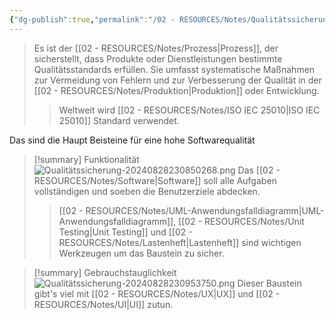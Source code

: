 ```yaml
---
{"dg-publish":true,"permalink":"/02 - RESOURCES/Notes/Qualitätssicherung/","tags":["GFN/LF10","ISO"],"noteIcon":"","updated":"2024-08-28T23:11:18.744+02:00"}
---
```


>Es ist der [[02 - RESOURCES/Notes/Prozess\|Prozess]], der sicherstellt, dass Produkte oder Dienstleistungen bestimmte Qualitätsstandards erfüllen. Sie umfasst systematische Maßnahmen zur Vermeidung von Fehlern und zur Verbesserung der Qualität in der [[02 - RESOURCES/Notes/Produktion\|Produktion]] oder Entwicklung.
>>Weltweit wird  [[02 - RESOURCES/Notes/ISO IEC 25010\|ISO IEC 25010]] Standard verwendet.

Das  sind die Haupt Beisteine für eine hohe Softwarequalität

<style> .container {font-family: sans-serif; text-align: center;} .button-wrapper button {z-index: 1;height: 40px; width: 100px; margin: 10px;padding: 5px;} .excalidraw .App-menu_top .buttonList { display: flex;} .excalidraw-wrapper { height: 800px; margin: 50px; position: relative;} :root[dir="ltr"] .excalidraw .layer-ui__wrapper .zen-mode-transition.App-menu_bottom--transition-left {transform: none;} </style><script src="https://cdn.jsdelivr.net/npm/react@17/umd/react.production.min.js"></script><script src="https://cdn.jsdelivr.net/npm/react-dom@17/umd/react-dom.production.min.js"></script><script type="text/javascript" src="https://cdn.jsdelivr.net/npm/@excalidraw/excalidraw@0/dist/excalidraw.production.min.js"></script><div id="Qualitätssicherung_2024-08-28_2044.04.excalidraw.md1"></div><script>(function(){const InitialData={"type":"excalidraw","version":2,"source":"https://github.com/zsviczian/obsidian-excalidraw-plugin/releases/tag/2.3.0","elements":[{"id":"-OUKGkq1IDoNge_w1eIQS","type":"rectangle","x":-264,"y":-289.6875,"width":730,"height":154,"angle":0,"strokeColor":"#1e1e1e","backgroundColor":"transparent","fillStyle":"solid","strokeWidth":2,"strokeStyle":"solid","roughness":1,"opacity":100,"groupIds":[],"frameId":null,"index":"a1","roundness":{"type":3},"seed":101519113,"version":63,"versionNonce":1699890505,"isDeleted":false,"boundElements":[{"type":"text","id":"W4Ifd5xm"}],"updated":1724870674947,"link":null,"locked":false},{"id":"W4Ifd5xm","type":"text","x":18.800094604492188,"y":-225.1875,"width":164.39981079101562,"height":25,"angle":0,"strokeColor":"#1e1e1e","backgroundColor":"transparent","fillStyle":"solid","strokeWidth":2,"strokeStyle":"solid","roughness":1,"opacity":100,"groupIds":[],"frameId":null,"index":"a2","roundness":null,"seed":1667136679,"version":19,"versionNonce":1401150471,"isDeleted":false,"boundElements":null,"updated":1724870685383,"link":null,"locked":false,"text":"Softwarequalität","rawText":"Softwarequalität","fontSize":20,"fontFamily":5,"textAlign":"center","verticalAlign":"middle","containerId":"-OUKGkq1IDoNge_w1eIQS","originalText":"Softwarequalität","autoResize":true,"lineHeight":1.25},{"id":"JEZhePlti4G20WV_5jmvH","type":"rectangle","x":-237,"y":-134.6875,"width":46,"height":314,"angle":0,"strokeColor":"#1e1e1e","backgroundColor":"transparent","fillStyle":"solid","strokeWidth":2,"strokeStyle":"solid","roughness":1,"opacity":100,"groupIds":[],"frameId":null,"index":"a3","roundness":{"type":3},"seed":241542857,"version":73,"versionNonce":938763687,"isDeleted":false,"boundElements":[],"updated":1724870753381,"link":null,"locked":false},{"type":"rectangle","version":129,"versionNonce":1981250247,"index":"a4","isDeleted":false,"id":"bkoMPjgD0nWpek4mxo_aw","fillStyle":"solid","strokeWidth":2,"strokeStyle":"solid","roughness":1,"opacity":100,"angle":0,"x":-145,"y":-132.6875,"strokeColor":"#1e1e1e","backgroundColor":"transparent","width":46,"height":314,"seed":870127945,"groupIds":[],"frameId":null,"roundness":{"type":3},"boundElements":[],"updated":1724870700900,"link":null,"locked":false},{"type":"rectangle","version":148,"versionNonce":126175497,"index":"a5","isDeleted":false,"id":"7kDeMCjM53KSAPKDNR-Xb","fillStyle":"solid","strokeWidth":2,"strokeStyle":"solid","roughness":1,"opacity":100,"angle":0,"x":-47,"y":-132.6875,"strokeColor":"#1e1e1e","backgroundColor":"transparent","width":46,"height":314,"seed":860173769,"groupIds":[],"frameId":null,"roundness":{"type":3},"boundElements":[],"updated":1724870715510,"link":null,"locked":false},{"type":"rectangle","version":206,"versionNonce":1005141993,"index":"a6","isDeleted":false,"id":"CfG-LKOptIcx7g0gNJ-15","fillStyle":"solid","strokeWidth":2,"strokeStyle":"solid","roughness":1,"opacity":100,"angle":0,"x":45,"y":-130.6875,"strokeColor":"#1e1e1e","backgroundColor":"transparent","width":46,"height":314,"seed":1787663529,"groupIds":[],"frameId":null,"roundness":{"type":3},"boundElements":[],"updated":1724870715510,"link":null,"locked":false},{"type":"rectangle","version":98,"versionNonce":720700807,"index":"a7","isDeleted":false,"id":"8MZJGy6alaHA5Zom8ugmr","fillStyle":"solid","strokeWidth":2,"strokeStyle":"solid","roughness":1,"opacity":100,"angle":0,"x":131,"y":-131.6875,"strokeColor":"#1e1e1e","backgroundColor":"transparent","width":46,"height":314,"seed":531995687,"groupIds":[],"frameId":null,"roundness":{"type":3},"boundElements":[],"updated":1724870727199,"link":null,"locked":false},{"type":"rectangle","version":156,"versionNonce":761838759,"index":"a8","isDeleted":false,"id":"ku5diPefhRKLw51_L57CJ","fillStyle":"solid","strokeWidth":2,"strokeStyle":"solid","roughness":1,"opacity":100,"angle":0,"x":223,"y":-129.6875,"strokeColor":"#1e1e1e","backgroundColor":"transparent","width":46,"height":314,"seed":1998421831,"groupIds":[],"frameId":null,"roundness":{"type":3},"boundElements":[],"updated":1724870727199,"link":null,"locked":false},{"type":"rectangle","version":175,"versionNonce":311988167,"index":"a9","isDeleted":false,"id":"aWAlw1G3q76pjI5oqeaj2","fillStyle":"solid","strokeWidth":2,"strokeStyle":"solid","roughness":1,"opacity":100,"angle":0,"x":321,"y":-129.6875,"strokeColor":"#1e1e1e","backgroundColor":"transparent","width":46,"height":314,"seed":1507589735,"groupIds":[],"frameId":null,"roundness":{"type":3},"boundElements":[],"updated":1724870727199,"link":null,"locked":false},{"type":"rectangle","version":233,"versionNonce":1688272615,"index":"aA","isDeleted":false,"id":"X21r5pXDXDcf3gPx3J86k","fillStyle":"solid","strokeWidth":2,"strokeStyle":"solid","roughness":1,"opacity":100,"angle":0,"x":413,"y":-127.6875,"strokeColor":"#1e1e1e","backgroundColor":"transparent","width":46,"height":314,"seed":1522375047,"groupIds":[],"frameId":null,"roundness":{"type":3},"boundElements":[],"updated":1724870727199,"link":null,"locked":false},{"id":"qN5YvzDq","type":"text","x":-277.9909204224642,"y":18.396605094623794,"width":133.23985290527344,"height":25,"angle":4.718345504082636,"strokeColor":"#1e1e1e","backgroundColor":"transparent","fillStyle":"solid","strokeWidth":2,"strokeStyle":"solid","roughness":1,"opacity":100,"groupIds":[],"frameId":null,"index":"aB","roundness":null,"seed":1264649449,"version":224,"versionNonce":1127065513,"isDeleted":false,"boundElements":null,"updated":1724871177632,"link":null,"locked":false,"text":"Kompatibilität","rawText":"Kompatibilität","fontSize":20,"fontFamily":5,"textAlign":"left","verticalAlign":"top","containerId":null,"originalText":"Kompatibilität","autoResize":true,"lineHeight":1.25},{"id":"00gHfHoh","type":"text","x":-167.42145567217568,"y":27.92449328315695,"width":95.73989868164062,"height":25,"angle":4.718203980285006,"strokeColor":"#1e1e1e","backgroundColor":"transparent","fillStyle":"solid","strokeWidth":2,"strokeStyle":"solid","roughness":1,"opacity":100,"groupIds":[],"frameId":null,"index":"aC","roundness":null,"seed":620924519,"version":303,"versionNonce":1939939783,"isDeleted":false,"boundElements":null,"updated":1724871188339,"link":null,"locked":false,"text":"Sicherheit","rawText":"Sicherheit","fontSize":20,"fontFamily":5,"textAlign":"left","verticalAlign":"top","containerId":null,"originalText":"Sicherheit","autoResize":true,"lineHeight":1.25},{"id":"qwayWCU0","type":"text","x":-100.44788742687058,"y":21.946037307651522,"width":147.4598388671875,"height":25,"angle":4.723666765119981,"strokeColor":"#1e1e1e","backgroundColor":"transparent","fillStyle":"solid","strokeWidth":2,"strokeStyle":"solid","roughness":1,"opacity":100,"groupIds":[],"frameId":null,"index":"aD","roundness":null,"seed":823123847,"version":331,"versionNonce":1238642825,"isDeleted":false,"boundElements":null,"updated":1724871205066,"link":null,"locked":false,"text":"Zuverlässigkeit","rawText":"Zuverlässigkeit","fontSize":20,"fontFamily":5,"textAlign":"left","verticalAlign":"top","containerId":null,"originalText":"Zuverlässigkeit","autoResize":true,"lineHeight":1.25},{"id":"uwhiPmfx","type":"text","x":-39.08834300800669,"y":17.648748025271743,"width":213.35980224609375,"height":25,"angle":4.716949802846495,"strokeColor":"#1e1e1e","backgroundColor":"transparent","fillStyle":"solid","strokeWidth":2,"strokeStyle":"solid","roughness":1,"opacity":100,"groupIds":[],"frameId":null,"index":"aE","roundness":null,"seed":1292229385,"version":280,"versionNonce":1637717511,"isDeleted":false,"boundElements":null,"updated":1724871215404,"link":null,"locked":false,"text":"Gebrauchstauglichkeit","rawText":"Gebrauchstauglichkeit","fontSize":20,"fontFamily":5,"textAlign":"left","verticalAlign":"top","containerId":null,"originalText":"Gebrauchstauglichkeit","autoResize":true,"lineHeight":1.25},{"id":"YNT6kiL5","type":"text","x":88.67900008748094,"y":17.661160118314,"width":137.67984008789062,"height":25,"angle":4.725999103093382,"strokeColor":"#1e1e1e","backgroundColor":"transparent","fillStyle":"solid","strokeWidth":2,"strokeStyle":"solid","roughness":1,"opacity":100,"groupIds":[],"frameId":null,"index":"aF","roundness":null,"seed":2034243623,"version":284,"versionNonce":730299559,"isDeleted":false,"boundElements":null,"updated":1724871231913,"link":null,"locked":false,"text":"Funktionalität","rawText":"Funktionalität","fontSize":20,"fontFamily":5,"textAlign":"left","verticalAlign":"top","containerId":null,"originalText":"Funktionalität","autoResize":true,"lineHeight":1.25},{"id":"rv3pDFEx","type":"text","x":189.60240090468704,"y":-2.449336022516718,"width":115.27989196777344,"height":25,"angle":4.7110840480575185,"strokeColor":"#1e1e1e","backgroundColor":"transparent","fillStyle":"solid","strokeWidth":2,"strokeStyle":"solid","roughness":1,"opacity":100,"groupIds":[],"frameId":null,"index":"aG","roundness":null,"seed":67259495,"version":252,"versionNonce":1506316551,"isDeleted":false,"boundElements":null,"updated":1724871242904,"link":null,"locked":false,"text":"Wartbarkeit","rawText":"Wartbarkeit","fontSize":20,"fontFamily":5,"textAlign":"left","verticalAlign":"top","containerId":null,"originalText":"Wartbarkeit","autoResize":true,"lineHeight":1.25},{"id":"VjLb9zaZ","type":"text","x":275.40976862423804,"y":5.481774746068709,"width":138.25985717773438,"height":25,"angle":4.715120036394446,"strokeColor":"#1e1e1e","backgroundColor":"transparent","fillStyle":"solid","strokeWidth":2,"strokeStyle":"solid","roughness":1,"opacity":100,"groupIds":[],"frameId":null,"index":"aH","roundness":null,"seed":1066311495,"version":276,"versionNonce":1041536041,"isDeleted":false,"boundElements":null,"updated":1724871254312,"link":null,"locked":false,"text":"Portierbarkeit","rawText":"Portierbarkeit","fontSize":20,"fontFamily":5,"textAlign":"left","verticalAlign":"top","containerId":null,"originalText":"Portierbarkeit","autoResize":true,"lineHeight":1.25},{"id":"llAcjcnb","type":"text","x":379.946352919416,"y":11.762065178080377,"width":111.21989440917969,"height":25,"angle":4.710312889159182,"strokeColor":"#1e1e1e","backgroundColor":"transparent","fillStyle":"solid","strokeWidth":2,"strokeStyle":"solid","roughness":1,"opacity":100,"groupIds":[],"frameId":null,"index":"aI","roundness":null,"seed":102975049,"version":210,"versionNonce":2103198727,"isDeleted":false,"boundElements":null,"updated":1724871261266,"link":null,"locked":false,"text":"Performanz","rawText":"Performanz","fontSize":20,"fontFamily":5,"textAlign":"left","verticalAlign":"top","containerId":null,"originalText":"Performanz","autoResize":true,"lineHeight":1.25},{"id":"tEz4IEFMI82XiTvLOkU2G","type":"freedraw","x":-132,"y":-191.6875,"width":343,"height":169,"angle":0,"strokeColor":"#1e1e1e","backgroundColor":"transparent","fillStyle":"solid","strokeWidth":2,"strokeStyle":"solid","roughness":1,"opacity":100,"groupIds":[],"frameId":null,"index":"a0","roundness":null,"seed":1153097223,"version":32,"versionNonce":482114601,"isDeleted":true,"boundElements":null,"updated":1724870668648,"link":null,"locked":false,"points":[[0,0],[24,41],[29,49],[51,76],[87,111],[128,139],[162,158],[196,167],[228,169],[272,167],[306,160],[324,154],[334,147],[341,133],[343,115],[340,93],[331,80],[306,62],[269,44],[219,31],[193,29],[156,28],[121,31],[88,40],[66,44],[50,48],[46,50],[45,50],[45,50]],"pressures":[],"simulatePressure":true,"lastCommittedPoint":[45,50]},{"id":"IIJf9PLJ","type":"text","x":-218,"y":9.8125,"width":8,"height":25,"angle":0,"strokeColor":"#1e1e1e","backgroundColor":"transparent","fillStyle":"solid","strokeWidth":2,"strokeStyle":"solid","roughness":1,"opacity":100,"groupIds":[],"frameId":null,"index":"a3V","roundness":null,"seed":930804807,"version":3,"versionNonce":2143754439,"isDeleted":true,"boundElements":null,"updated":1724870753383,"link":null,"locked":false,"text":"","rawText":"","fontSize":20,"fontFamily":5,"textAlign":"center","verticalAlign":"middle","containerId":"JEZhePlti4G20WV_5jmvH","originalText":"","autoResize":true,"lineHeight":1.25}],"appState":{"theme":"dark","viewBackgroundColor":"#ffffff","currentItemStrokeColor":"#1e1e1e","currentItemBackgroundColor":"transparent","currentItemFillStyle":"solid","currentItemStrokeWidth":2,"currentItemStrokeStyle":"solid","currentItemRoughness":1,"currentItemOpacity":100,"currentItemFontFamily":5,"currentItemFontSize":20,"currentItemTextAlign":"left","currentItemStartArrowhead":null,"currentItemEndArrowhead":"arrow","scrollX":403.39647165726467,"scrollY":439.25105438600394,"zoom":{"value":1.1280079967565835},"currentItemRoundness":"round","gridSize":null,"gridColor":{"Bold":"#C9C9C9","Regular":"#EDEDED"},"currentStrokeOptions":null,"previousGridSize":null,"frameRendering":{"enabled":true,"clip":true,"name":true,"outline":true},"objectsSnapModeEnabled":false},"files":{}};InitialData.scrollToContent=true;App=()=>{const e=React.useRef(null),t=React.useRef(null),[n,i]=React.useState({width:void 0,height:void 0});return React.useEffect(()=>{i({width:t.current.getBoundingClientRect().width,height:t.current.getBoundingClientRect().height});const e=()=>{i({width:t.current.getBoundingClientRect().width,height:t.current.getBoundingClientRect().height})};return window.addEventListener("resize",e),()=>window.removeEventListener("resize",e)},[t]),React.createElement(React.Fragment,null,React.createElement("div",{className:"excalidraw-wrapper",ref:t},React.createElement(ExcalidrawLib.Excalidraw,{ref:e,width:n.width,height:n.height,initialData:InitialData,viewModeEnabled:!0,zenModeEnabled:!0,gridModeEnabled:!1})))},excalidrawWrapper=document.getElementById("Qualitätssicherung_2024-08-28_2044.04.excalidraw.md1");ReactDOM.render(React.createElement(App),excalidrawWrapper);})();</script>

>[!summary] Funktionalität
>![Qualitätssicherung-20240828230850268.png](/img/user/02%20-%20RESOURCES/Files/IMG/Qualit%C3%A4tssicherung-20240828230850268.png)
>Das [[02 - RESOURCES/Notes/Software\|Software]] soll alle Aufgaben vollständigen und soeben die Benutzerziele abdecken.
>>[[02 - RESOURCES/Notes/UML-Anwendungsfalldiagramm\|UML-Anwendungsfalldiagramm]], [[02 - RESOURCES/Notes/Unit Testing\|Unit Testing]] und [[02 - RESOURCES/Notes/Lastenheft\|Lastenheft]] sind wichtigen Werkzeugen um das Baustein zu  sicher.

>[!summary] Gebrauchstauglichkeit
>![Qualitätssicherung-20240828230953750.png](/img/user/02%20-%20RESOURCES/Files/IMG/Qualit%C3%A4tssicherung-20240828230953750.png)
>Dieser Baustein gibt's viel mit [[02 - RESOURCES/Notes/UX\|UX]] und [[02 - RESOURCES/Notes/UI\|UI]] zutun.